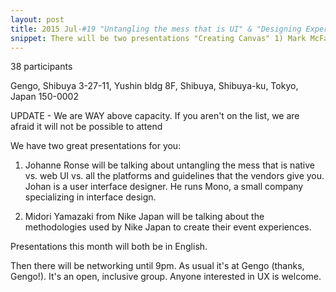```yaml
---
layout: post
title: 2015 Jul-#19 "Untangling the mess that is UI" & "Designing Experiences at Nike Japan"
snippet: There will be two presentations "Creating Canvas" 1) Mark McFarlane will talk about the journey ...
---
```

38 participants

Gengo, Shibuya 3-27-11, Yushin bldg 8F, Shibuya, Shibuya-ku, Tokyo, Japan 150-0002

UPDATE - We are WAY above capacity. If you aren't on the list, we are afraid it will not be possible to attend

We have two great presentations for you:
1) Johanne Ronse will be talking about untangling the mess that is native vs. web UI vs. all the platforms and guidelines that the vendors give you. Johan is a user interface designer. He runs Mono, a small company specializing in interface design.

2) Midori Yamazaki from Nike Japan will be talking about the methodologies used by Nike Japan to create their event experiences.

Presentations this month will both be in English.

Then there will be networking until 9pm. As usual it's at Gengo (thanks, Gengo!). It's an open, inclusive group. Anyone interested in UX is welcome.

